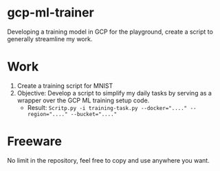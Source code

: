 # gcp-ml-trainer
Developing a training model in GCP for the playground, create a script to generally streamline my work.

# Work
1. Create a training script for MNIST  
2. Objective: Develop a script to simplify my daily tasks by serving as a wrapper over the GCP ML training setup code.  
    - Result: `Scritp.py -i training-task.py --docker="...." --region="...." --bucket="...."`
  
# Freeware

No limit in the repository, feel free to copy and use anywhere you want.
